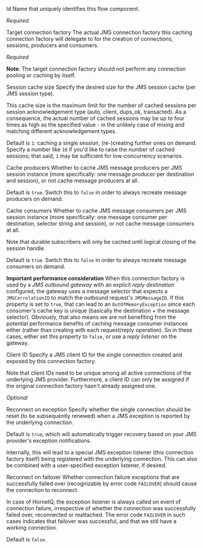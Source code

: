 
Id
Name that uniquely identifies this flow component.

<i>Required</i>


Target connection factory
The actual JMS connection factory this caching connection factory will delegate to for the creation of connections, sessions, producers and consumers.

<i>Required</i>

<b>Note</b>: The target connection factory should not perform any connection pooling or caching by itself.


Session cache size
Specify the desired size for the JMS session cache (per JMS session type).

This cache size is the maximum limit for the number of cached sessions per session acknowledgement type (auto, client, dups_ok, transacted). As a consequence, the actual number of cached sessions may be up to four times as high as the specified value - in the unlikely case of mixing and matching different acknowledgement types.

Default is <code>1</code>: caching a single session, (re-)creating further ones on demand. Specify a number like <code>10</code> if you'd like to raise the number of cached sessions; that said, <code>1</code> may be sufficient for low-concurrency scenarios.


Cache producers
Whether to cache JMS message producers per JMS session instance (more specifically: one message producer per destination and session), or not cache message producers at all.

Default is <code>true</code>. Switch this to <code>false</code> in order to always recreate message producers on demand.


Cache consumers
Whether to cache JMS message consumers per JMS session instance (more specifically: one message consumer per destination, selector string and session), or not cache message consumers at all.

Note that durable subscribers will only be cached until logical closing of the session handle.

Default is <code>true</code>. Switch this to <code>false</code> in order to always recreate message consumers on demand.

<b>Important performance consideration</b>
When this connection factory is used by a <i>JMS outbound gateway</i> with an explicit <i>reply destination</i> configured, the gateway uses a message selector that expects a <code>JMSCorrelationID</code> to match the outbound request's <code>JMSMessageID</code>. If this property is set to <code>true</code>, that can lead to an <code>OutOfMemoryException</code> since each consumer's cache key is unique (basically the destination + the message selector). Obviously, that also means we are not benefiting from the potential performance benefits of caching message consumer instances either (rather than creating with each request/reply operation). So in these cases, either set this property to <code>false</code>, or use a <i>reply listener</i> on the gateway.


Client ID
Specify a JMS client ID for the single connection created and exposed by this connection factory.

Note that client IDs need to be unique among all active connections of the underlying JMS provider. Furthermore, a client ID can only be assigned if the original connection factory hasn't already assigned one.

<i>Optional</i>


Reconnect on exception
Specify whether the single connection should be reset (to be subsequently renewed) when a JMS exception is reported by the underlying connection.

Default is <code>true</code>, which will automatically trigger recovery based on your JMS provider's exception notifications.

Internally, this will lead to a special JMS exception listener (this connection factory itself) being registered with the underlying connection. This can also be combined with a user-specified exception listener, if desired.


Reconnect on failover
Whether connection failure exceptions that are successfully failed over (recognizable by error code <code>FAILOVER</code>) should cause the connection to reconnect.

In case of HornetQ, the exception listener is always called on event of connection failure, irrespective of whether the connection was successfully failed over, reconnected or reattached. The error code <code>FAILOVER</code> in such cases indicates that failover was successful, and that we still have a working connection.

Default is <code>false</code>.

